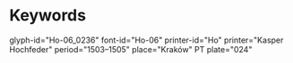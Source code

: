 # Keywords
glyph-id="Ho-06_0236"
font-id="Ho-06"
printer-id="Ho"
printer="Kasper Hochfeder"
period="1503–1505"
place="Kraków"
PT plate="024"
